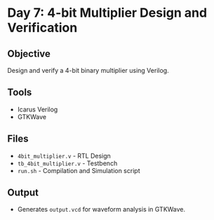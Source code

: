 # Day 7: 4-bit Multiplier Design and Verification

## Objective
Design and verify a 4-bit binary multiplier using Verilog.

## Tools
- Icarus Verilog
- GTKWave

## Files
- `4bit_multiplier.v` - RTL Design
- `tb_4bit_multiplier.v` - Testbench
- `run.sh` - Compilation and Simulation script

## Output
- Generates `output.vcd` for waveform analysis in GTKWave.
